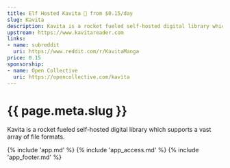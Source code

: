 ```yaml
---
title: Elf Hosted Kavita 🧝 from $0.15/day
slug: Kavita
description: Kavita is a rocket fueled self-hosted digital library which supports a vast array of file formats
upstream: https://www.kavitareader.com
links:
- name: subreddit
  uri: https://www.reddit.com/r/KavitaManga
price: 0.15
sponsorship: 
- name: Open Collective
  uri: https://opencollective.com/kavita
---
```


# {{ page.meta.slug }}

Kavita is a rocket fueled self-hosted digital library which supports a vast array of file formats.

{% include 'app.md' %}
{% include 'app_access.md' %}
{% include 'app_footer.md' %}